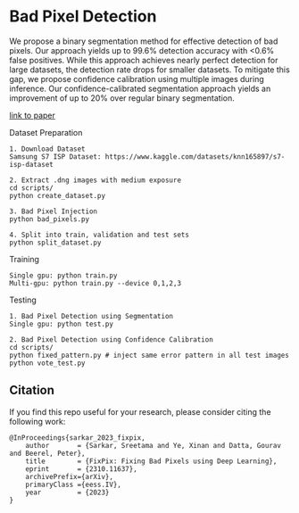 # Bad Pixel Detection

We propose a binary segmentation method for effective detection of bad pixels. Our approach yields up to 99.6\% detection accuracy with <0.6\% false positives. While this approach achieves nearly perfect detection for large datasets, the detection rate drops for smaller datasets. To mitigate this gap, we propose confidence calibration using multiple images during inference. Our confidence-calibrated segmentation approach yields an improvement of up to 20\% over regular binary segmentation. 

[link to paper](https://arxiv.org/pdf/2402.05521.pdf)

Dataset Preparation
```
1. Download Dataset
Samsung S7 ISP Dataset: https://www.kaggle.com/datasets/knn165897/s7-isp-dataset

2. Extract .dng images with medium exposure
cd scripts/
python create_dataset.py

3. Bad Pixel Injection
python bad_pixels.py

4. Split into train, validation and test sets
python split_dataset.py 
``` 

Training
```
Single gpu: python train.py
Multi-gpu: python train.py --device 0,1,2,3

```

Testing 
```
1. Bad Pixel Detection using Segmentation
Single gpu: python test.py

2. Bad Pixel Detection using Confidence Calibration
cd scripts/
python fixed_pattern.py # inject same error pattern in all test images
python vote_test.py
```

## Citation
If you find this repo useful for your research, please consider citing the following work:
```
@InProceedings{sarkar_2023_fixpix,
    author       = {Sarkar, Sreetama and Ye, Xinan and Datta, Gourav and Beerel, Peter},
    title        = {FixPix: Fixing Bad Pixels using Deep Learning}, 
    eprint       = {2310.11637},
    archivePrefix={arXiv},
    primaryClass ={eess.IV},
    year         = {2023}
}
```
